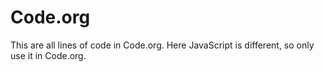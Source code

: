 # Code.org
This are all lines of code in Code.org. Here JavaScript is different, so only use it in Code.org.
